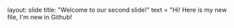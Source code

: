layout: slide
title: "Welcome to our second slide!"
text = "Hi! Here is my new file, I'm new in Github!
